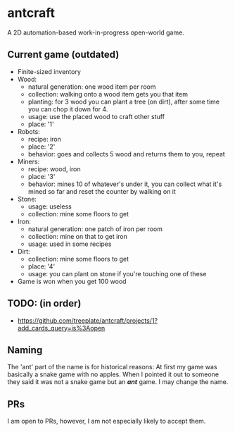 # antcraft
A 2D automation-based work-in-progress open-world game.
## Current game (outdated)
- Finite-sized inventory
- Wood:
  - natural generation: one wood item per room
  - collection: walking onto a wood item gets you that item
  - planting: for 3 wood you can plant a tree (on dirt), after some time you can chop it down for 4. 
  - usage: use the placed wood to craft other stuff
  - place: '1'
- Robots:
  - recipe: iron
  - place: '2'
  - behavior: goes and collects 5 wood and returns them to you, repeat
- Miners:
  - recipe: wood, iron
  - place: '3'
  - behavior: mines 10 of whatever's under it, you can collect what it's mined so far and reset the counter by walking on it
- Stone:
  - usage: useless
  - collection: mine some floors to get
- Iron:
  - natural generation: one patch of iron per room
  - collection: mine on that to get iron
  - usage: used in some recipes
- Dirt:
  - collection: mine some floors to get
  - place: '4'
  - usage: you can plant on stone if you're touching one of these
- Game is won when you get 100 wood
## TODO: (in order)
- https://github.com/treeplate/antcraft/projects/1?add_cards_query=is%3Aopen
## Naming
The 'ant' part of the name is for historical reasons:
At first my game was basically a snake game with no apples.
When I pointed it out to someone they said it was not a snake game but an ***ant*** game.
I may change the name.
## PRs
I am open to PRs, however, I am not especially likely to accept them.
